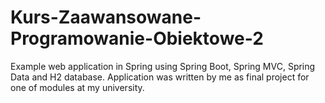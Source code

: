# Kurs-Zaawansowane-Programowanie-Obiektowe-2
Example web application in Spring using Spring Boot, Spring MVC, Spring Data and H2 database. Application was written by me as final project for one of modules at my university.
